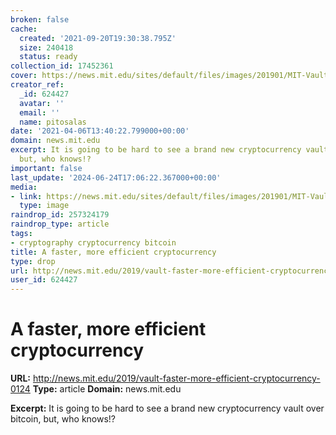 ```yaml
---
broken: false
cache:
  created: '2021-09-20T19:30:38.795Z'
  size: 240418
  status: ready
collection_id: 17452361
cover: https://news.mit.edu/sites/default/files/images/201901/MIT-Vault-Cryptocurrency.jpg
creator_ref:
  _id: 624427
  avatar: ''
  email: ''
  name: pitosalas
date: '2021-04-06T13:40:22.799000+00:00'
domain: news.mit.edu
excerpt: It is going to be hard to see a brand new cryptocurrency vault over bitcoin,
  but, who knows!?
important: false
last_update: '2024-06-24T17:06:22.367000+00:00'
media:
- link: https://news.mit.edu/sites/default/files/images/201901/MIT-Vault-Cryptocurrency.jpg
  type: image
raindrop_id: 257324179
raindrop_type: article
tags:
- cryptography cryptocurrency bitcoin
title: A faster, more efficient cryptocurrency
type: drop
url: http://news.mit.edu/2019/vault-faster-more-efficient-cryptocurrency-0124
user_id: 624427
---
```


# A faster, more efficient cryptocurrency

**URL:** http://news.mit.edu/2019/vault-faster-more-efficient-cryptocurrency-0124
**Type:** article
**Domain:** news.mit.edu

**Excerpt:** It is going to be hard to see a brand new cryptocurrency vault over bitcoin, but, who knows!?
